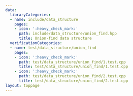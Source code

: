 ```yaml
---
data:
  libraryCategories:
  - name: include/data_structure
    pages:
    - icon: ':heavy_check_mark:'
      path: include/data_structure/union_find.hpp
      title: Union-find data structure
  verificationCategories:
  - name: test/data_structure/union_find
    pages:
    - icon: ':heavy_check_mark:'
      path: test/data_structure/union_find/1.test.cpp
      title: test/data_structure/union_find/1.test.cpp
    - icon: ':heavy_check_mark:'
      path: test/data_structure/union_find/2.test.cpp
      title: test/data_structure/union_find/2.test.cpp
layout: toppage
---
```

